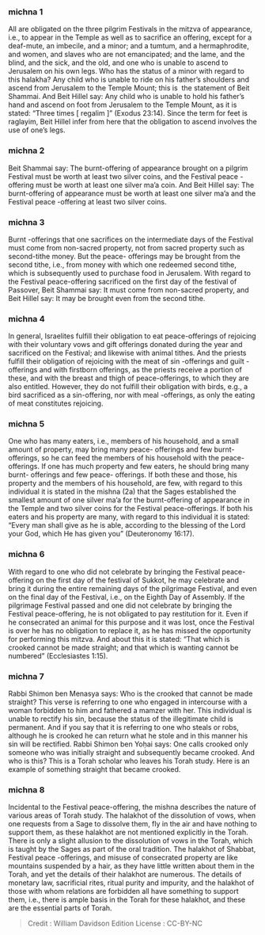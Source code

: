 
### michna 1
All are obligated on the three pilgrim Festivals in the mitzva of appearance, i.e., to appear in the Temple as well as to sacrifice an offering, except for a deaf-mute, an imbecile, and a minor; and a tumtum, and a hermaphrodite, and women, and slaves who are not emancipated; and the lame, and the blind, and the sick, and the old, and one who is unable to ascend to Jerusalem on his own legs. Who has the status of a minor with regard to this halakha? Any child who is unable to ride on his father’s shoulders and ascend from Jerusalem to the Temple Mount; this is  the statement of Beit Shammai. And Beit Hillel say: Any child who is unable to hold his father’s hand and ascend on foot from Jerusalem to the Temple Mount, as it is stated: “Three times [ regalim ]” (Exodus 23:14). Since the term for feet is raglayim, Beit Hillel infer from here that the obligation to ascend involves the use of one’s legs.

### michna 2
Beit Shammai say: The burnt-offering of appearance brought on a pilgrim Festival must be worth at least two silver coins, and the Festival peace -offering must be worth at least one silver ma’a coin. And Beit Hillel say: The burnt-offering of appearance must be worth at least one silver ma’a and the Festival peace -offering at least two silver coins.

### michna 3
Burnt -offerings that one sacrifices on the intermediate days of the Festival must come from non-sacred property, not from sacred property such as second-tithe money. But the peace- offerings may be brought from the second tithe, i.e., from money with which one redeemed second tithe, which is subsequently used to purchase food in Jerusalem. With regard to the Festival peace-offering sacrificed on the first day of the festival of Passover, Beit Shammai say: It must come from non-sacred property, and Beit Hillel say: It may be brought even from the second tithe.

### michna 4
In general, Israelites fulfill their obligation to eat peace-offerings of rejoicing with their voluntary vows and gift offerings donated during the year and sacrificed on the Festival; and likewise with animal tithes. And the priests fulfill their obligation of rejoicing with the meat of sin -offerings and guilt -offerings and with firstborn offerings, as the priests receive a portion of these, and with the breast and thigh of peace-offerings, to which they are also entitled. However, they do not fulfill their obligation with birds, e.g., a bird sacrificed as a sin-offering, nor with meal -offerings, as only the eating of meat constitutes rejoicing.

### michna 5
One who has many eaters, i.e., members of his household, and a small amount of property, may bring many peace- offerings and few burnt- offerings, so he can feed the members of his household with the peace-offerings. If one has much property and few eaters, he should bring many burnt- offerings and few peace- offerings. If both these and those, his property and the members of his household, are few, with regard to this individual it is stated in the mishna (2a) that the Sages established the smallest amount of one silver ma’a for the burnt-offering of appearance in the Temple and two silver coins for the Festival peace-offerings. If both his eaters and his property are many, with regard to this individual it is stated: “Every man shall give as he is able, according to the blessing of the Lord your God, which He has given you” (Deuteronomy 16:17).

### michna 6
With regard to one who did not celebrate by bringing the Festival peace-offering on the first day of the festival of Sukkot, he may celebrate and bring it during the entire remaining days of the pilgrimage Festival, and even on the final day of the Festival, i.e., on the Eighth Day of Assembly. If the pilgrimage Festival passed and one did not celebrate by bringing the Festival peace-offering, he is not obligated to pay restitution for it. Even if he consecrated an animal for this purpose and it was lost, once the Festival is over he has no obligation to replace it, as he has missed the opportunity for performing this mitzva. And about this it is stated: “That which is crooked cannot be made straight; and that which is wanting cannot be numbered” (Ecclesiastes 1:15).

### michna 7
Rabbi Shimon ben Menasya says: Who is the crooked that cannot be made straight? This verse is referring to one who engaged in intercourse with a woman forbidden to him and fathered a mamzer with her. This individual is unable to rectify his sin, because the status of the illegitimate child is permanent. And if you say that it is referring to one who steals or robs, although he is crooked he can return what he stole and in this manner his sin will be rectified. Rabbi Shimon ben Yoḥai says: One calls crooked only someone who was initially straight and subsequently became crooked. And who is this? This is a Torah scholar who leaves his Torah study. Here is an example of something straight that became crooked.

### michna 8
Incidental to the Festival peace-offering, the mishna describes the nature of various areas of Torah study. The halakhot of the dissolution of vows, when one requests from a Sage to dissolve them, fly in the air and have nothing to support them, as these halakhot are not mentioned explicitly in the Torah. There is only a slight allusion to the dissolution of vows in the Torah, which is taught by the Sages as part of the oral tradition. The halakhot of Shabbat, Festival peace -offerings, and misuse of consecrated property are like mountains suspended by a hair, as they have little written about them in the Torah, and yet the details of their halakhot are numerous. The details of monetary law, sacrificial rites, ritual purity and impurity, and the halakhot of those with whom relations are forbidden all have something to support them, i.e., there is ample basis in the Torah for these halakhot, and these are the essential parts of Torah.

>Credit : William Davidson Edition
>License :  CC-BY-NC